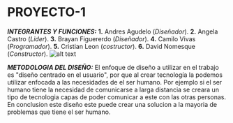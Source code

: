 # PROYECTO-1
***INTEGRANTES Y FUNCIONES:***
**1.** Andres Agudelo (*Diseñador*).
**2.** Angela Castro (*Lider*).
**3.** Brayan Figuererdo (*Diseñador*).
**4.** Camilo Vivas (*Programador*).
**5.** Cristian Leon (*costructor*).
**6.** David Nomesque (*Constructor*).
![alt text](https://www.google.com/imgres?imgurl=https%3A%2F%2Fcdn-reichelt.de%2Fbilder%2Fweb%2Fxxl_ws%2FB300%2FARDUINO_UNO_A01.png&imgrefurl=https%3A%2F%2Fwww.reichelt.com%2Fde%2Fen%2Farduino-uno-rev-3-atmega328-usb-arduino-uno-p119045.html&docid=9Ov-QRBDGOwDBM&tbnid=jjaStbDxGFO1IM%3A&vet=10ahUKEwjgv_-_oqrgAhUKrVkKHfKtDsAQMwhxKAYwBg..i&w=3000&h=1825&bih=591&biw=844&q=ARDUINO&ved=0ahUKEwjgv_-_oqrgAhUKrVkKHfKtDsAQMwhxKAYwBg&iact=mrc&uact=8 )

***METODOLOGIA DEL DISEÑO:*** 
El enfoque de diseño a utilizar en el trabajo es "diseño centrado en el usuario", por que al crear tecnología la podemos utilizar enfocada a las necesidades de el ser humano. Por ejemplo si el ser humano tiene la necesidad de comunicarse a larga distancia se creara un tipo de tecnologia capas de poder comunicar a este con las otras personas.
En conclusion este diseño este puede crear una solucion a la mayoria de problemas que tiene el ser humano.


